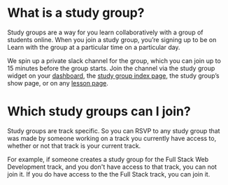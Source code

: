 # What is a study group? 

Study groups are a way for you learn collaboratively with a group of students online. When you join a study group, you’re signing up to be on Learn with the group at a particular time on a particular day. 

We spin up a private slack channel for the group, which you can join up to 15 minutes before the group starts. Join the channel via the study group widget on your [dashboard](https://learn.co), the [study group index page](https://learn.co/study-groups), the study group’s show page, or on any [lesson page](https://learn.co/lessons/current).

# Which study groups can I join? 
Study groups are track specific. So you can RSVP to any study group that was made by someone working on a track you currently have access to, whether or not that track is your current track.

For example, if someone creates a study group for the Full Stack Web Development track, and you don't have access to that track, you can not join it. If you do have access to the the Full Stack track, you can join it. 


